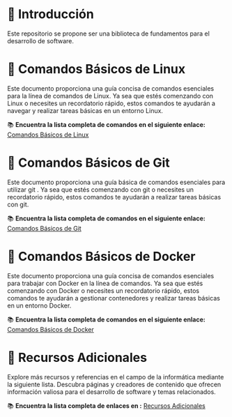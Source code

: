 # 🚀 Introducción

Este repositorio se propone ser una biblioteca de fundamentos para el desarrollo de software.

# 🐧 Comandos Básicos de Linux

Este documento proporciona una guía concisa de comandos esenciales para la línea de comandos de Linux. Ya sea que estés comenzando con Linux o necesites un recordatorio rápido, estos comandos te ayudarán a navegar y realizar tareas básicas en un entorno Linux.

📚 **Encuentra la lista completa de comandos en el siguiente enlace:** [Comandos Básicos de Linux](https://github.com/alipendix/documentation/blob/main/linux_commands.md)

#  📁 Comandos Básicos de Git

Este documento proporciona una guía básica de comandos esenciales para utilizar git . Ya sea que estés comenzando con git o necesites un recordatorio rápido, estos comandos te ayudarán a realizar tareas básicas con git.

📚 **Encuentra la lista completa de comandos en el siguiente enlace:** [Comandos Básicos de Git](https://github.com/alipendix/documentation/blob/main/git_commands.md)

# 🐳 Comandos Básicos de Docker

Este documento proporciona una guía concisa de comandos esenciales para trabajar con Docker en la línea de comandos. Ya sea que estés comenzando con Docker o necesites un recordatorio rápido, estos comandos te ayudarán a gestionar contenedores y realizar tareas básicas en un entorno Docker.

📚 **Encuentra la lista completa de comandos en el siguiente enlace:** [Comandos Básicos de Docker](https://github.com/alipendix/documentation/blob/main/docker_commands.md)

# 📘 Recursos Adicionales

Explore más recursos y referencias en el campo de la informática mediante la siguiente lista. Descubra páginas y creadores de contenido que ofrecen información valiosa para el desarrollo de software y temas relacionados.

📚 **Encuentra la lista completa de enlaces en :** [Recursos Adicionales](https://github.com/alipendix/documentation/blob/main/references.md)
